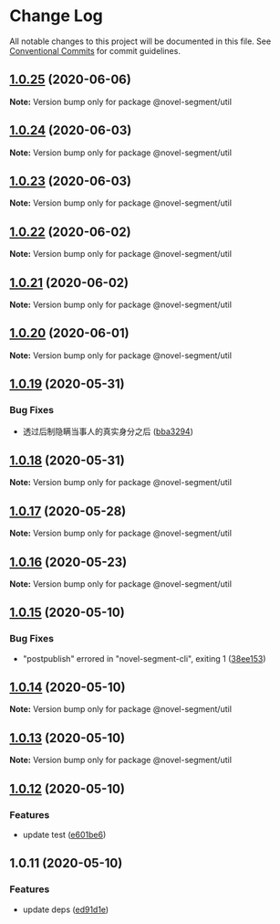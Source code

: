 # Change Log

All notable changes to this project will be documented in this file.
See [Conventional Commits](https://conventionalcommits.org) for commit guidelines.

## [1.0.25](https://github.com/bluelovers/ws-segment/compare/@novel-segment/util@1.0.24...@novel-segment/util@1.0.25) (2020-06-06)

**Note:** Version bump only for package @novel-segment/util





## [1.0.24](https://github.com/bluelovers/ws-segment/compare/@novel-segment/util@1.0.23...@novel-segment/util@1.0.24) (2020-06-03)

**Note:** Version bump only for package @novel-segment/util





## [1.0.23](https://github.com/bluelovers/ws-segment/compare/@novel-segment/util@1.0.22...@novel-segment/util@1.0.23) (2020-06-03)

**Note:** Version bump only for package @novel-segment/util





## [1.0.22](https://github.com/bluelovers/ws-segment/compare/@novel-segment/util@1.0.21...@novel-segment/util@1.0.22) (2020-06-02)

**Note:** Version bump only for package @novel-segment/util





## [1.0.21](https://github.com/bluelovers/ws-segment/compare/@novel-segment/util@1.0.20...@novel-segment/util@1.0.21) (2020-06-02)

**Note:** Version bump only for package @novel-segment/util





## [1.0.20](https://github.com/bluelovers/ws-segment/compare/@novel-segment/util@1.0.19...@novel-segment/util@1.0.20) (2020-06-01)

**Note:** Version bump only for package @novel-segment/util





## [1.0.19](https://github.com/bluelovers/ws-segment/compare/@novel-segment/util@1.0.18...@novel-segment/util@1.0.19) (2020-05-31)


### Bug Fixes

* 透过后制隐瞒当事人的真实身分之后 ([bba3294](https://github.com/bluelovers/ws-segment/commit/bba329422fdc8cade395d47e6a630018e6943c0a))





## [1.0.18](https://github.com/bluelovers/ws-segment/compare/@novel-segment/util@1.0.17...@novel-segment/util@1.0.18) (2020-05-31)

**Note:** Version bump only for package @novel-segment/util





## [1.0.17](https://github.com/bluelovers/ws-segment/compare/@novel-segment/util@1.0.16...@novel-segment/util@1.0.17) (2020-05-28)

**Note:** Version bump only for package @novel-segment/util





## [1.0.16](https://github.com/bluelovers/ws-segment/compare/@novel-segment/util@1.0.15...@novel-segment/util@1.0.16) (2020-05-23)

**Note:** Version bump only for package @novel-segment/util





## [1.0.15](https://github.com/bluelovers/ws-segment/compare/@novel-segment/util@1.0.14...@novel-segment/util@1.0.15) (2020-05-10)


### Bug Fixes

* "postpublish" errored in "novel-segment-cli", exiting 1 ([38ee153](https://github.com/bluelovers/ws-segment/commit/38ee153edea3ebbf7e7fa9fddba0ede34319f075))





## [1.0.14](https://github.com/bluelovers/ws-segment/compare/@novel-segment/util@1.0.13...@novel-segment/util@1.0.14) (2020-05-10)

**Note:** Version bump only for package @novel-segment/util





## [1.0.13](https://github.com/bluelovers/ws-segment/compare/@novel-segment/util@1.0.12...@novel-segment/util@1.0.13) (2020-05-10)

**Note:** Version bump only for package @novel-segment/util





## [1.0.12](https://github.com/bluelovers/ws-segment/compare/@novel-segment/util@1.0.11...@novel-segment/util@1.0.12) (2020-05-10)


### Features

* update test ([e601be6](https://github.com/bluelovers/ws-segment/commit/e601be62f1f33e51725324b0d606e0cda7c3c287))





## 1.0.11 (2020-05-10)


### Features

* update deps ([ed91d1e](https://github.com/bluelovers/ws-segment/commit/ed91d1e81b74370f81938cb163a3a6ccac39c3f2))
